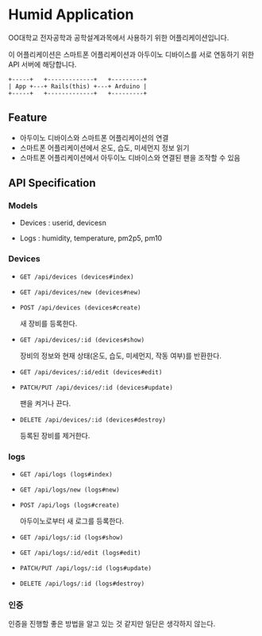# Humid Application

OO대학교 전자공학과 공학설계과목에서 사용하기 위한 어플리케이션입니다.

이 어플리케이션은 스마트폰 어플리케이션과 아두이노 디바이스를 서로 연동하기 위한 API 서버에 해당합니다.

```plaintext
+-----+   +-------------+   +---------+
| App +---+ Rails(this) +---+ Arduino |
+-----+   +-------------+   +---------+
```

## Feature

* 아두이노 디바이스와 스마트폰 어플리케이션의 연결
* 스마트폰 어플리케이션에서 온도, 습도, 미세먼지 정보 읽기
* 스마트폰 어플리케이션에서 아두이노 디바이스와 연결된 팬을 조작할 수 있음

## API Specification

### Models

* Devices : userid, devicesn

* Logs : humidity, temperature, pm2p5, pm10

### Devices

* `GET /api/devices (devices#index)`

* `GET /api/devices/new (devices#new)`

* `POST /api/devices (devices#create)`

    새 장비를 등록한다.

* `GET /api/devices/:id (devices#show)`

    장비의 정보와 현재 상태(온도, 습도, 미세먼지, 작동 여부)를 반환한다.

* `GET /api/devices/:id/edit (devices#edit)`

* `PATCH/PUT /api/devices/:id (devices#update)`

    팬을 켜거나 끈다.

* `DELETE /api/devices/:id (devices#destroy)`

    등록된 장비를 제거한다.

### logs

* `GET /api/logs (logs#index)`

* `GET /api/logs/new (logs#new)`

* `POST /api/logs (logs#create)`

    아두이노로부터 새 로그를 등록한다.

* `GET /api/logs/:id (logs#show)`

* `GET /api/logs/:id/edit (logs#edit)`

* `PATCH/PUT /api/logs/:id (logs#update)`

* `DELETE /api/logs/:id (logs#destroy)`

### 인증

인증을 진행할 좋은 방법을 알고 있는 것 같지만 일단은 생각하지 않는다.
